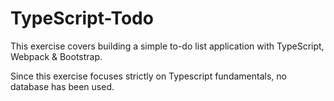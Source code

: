 # TypeScript-Todo

This exercise covers building a simple to-do list application with TypeScript, Webpack & Bootstrap.

Since this exercise focuses strictly on Typescript fundamentals, no database has been used.
